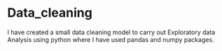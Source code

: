 # Data_cleaning
I have created a small data cleaning model to carry out Exploratory data Analysis using python where I have used pandas and numpy packages.
